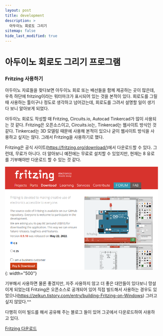 ```yaml
---
layout: post
title: development
description: >
  아두이노 회로도 그리기
sitemap: false
hide_last_modified: true
---
```


# 아두이노 회로도 그리기 프로그램

### Fritzing 사용하기

아두이노 자료들을 찾다보면 아두이노 회로 또는 배선들을 함께 제공하는 곳이 많은데, 우측 하단에 fritzing이라는 워터마크가 표시되어 있는 것을 본적이 있다. 회로도를 그릴 때 사용하는 툴이구나 정도로 생각하고 넘어갔는데, 회로도를 그려서 설명할 일이 생기다 보니 알아보게 되었다.

아두이노 회로도 작성할 때 Fritzing, Circuits.io, Autocad Tinkercad가 많이 사용되는 것 같다. Fritzing은 오픈소스이고, Circuits.io는, Tinkercad는 웹사이트 방식인 것 같다. Tinkercad는 3D 모델링 때문에 사용해 본적이 있으나 굳이 웹사이트 방식을 사용하고 싶지는 않다. 그래서 Fritzing을 사용하기로 했다.

Fritzing은 공식 사이트(https://fritzing.org/download/)에서 다운로드할 수 있다. 그런데, 무료가 아니다. 더 알아보니 예전에는 무료로 설치할 수 있었지만, 현재는 8 유로를 기부해야만 다운로드 할 수 있는 것 같다.

![](/assets/img/2023-04-20-fritzing/official_download.png){: width="500"}

기부해서 사용하면 물론 좋겠지만, 자주 사용하지 않고 더 좋은 대안들이 있다보니 망설이게 되었는데 Fritzing은 오픈소스로 공개되어 있어 직접 빌드해서 사용하는 경우도 있었으나(https://zelkun.tistory.com/entry/building-Fritzing-on-Windows) 그러고 싶지 않았다.^^

다행히 이미 빌드를 해서 공유해 주는 블로그 들이 있어 그곳에서 다운로드하여 사용하고 있다.

[Fritzing 다운로드](/assets/img/2023-04-20-fritzing/fritzing.zip)

